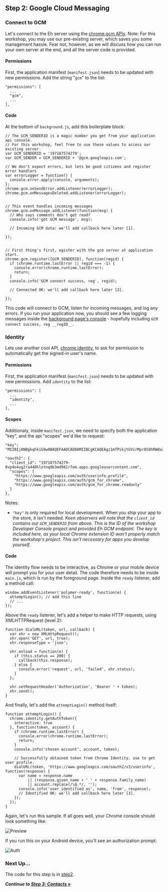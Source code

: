 ## Step 2: Google Cloud Messaging

### Connect to GCM

Let's connect to the Eh server using the [chrome.gcm APIs](https://developer.chrome.com/apps/cloudMessaging).  Note: For this workshop, you may use our pre-existing server, which saves you some management hassle.  Fear not, however, as we will discuss how you can run your own server at the end, and all the server code is provided.

#### Permissions

First, the application manifest (`manifest.json`) needs to be updated with new permissions. Add the string "`gcm`" to the list:

    "permissions": [
      ...
      "gcm",
      ...
    ],

#### Code

At the bottom of `background.js`, add this boilerplate block:

    // The GCM_SENDERID is a magic number you get from your application api console.
    // For this workshop, feel free to use these values to access our existing server.
    var GCM_SENDERID = '197187574279';
    var GCM_SENDER = GCM_SENDERID + '@gcm.googleapis.com';

    // We don't expect errors, but lets be good citizens and register error handlers
    var errorLogger = function() {
      console.error.apply(console, arguments);
    };
    chrome.gcm.onSendError.addListener(errorLogger);
    chrome.gcm.onMessagesDeleted.addListener(errorLogger);


    // This event handles incoming messages
    chrome.gcm.onMessage.addListener(function(msg) {
      // Who says comments don't get read?
      console.info('got GCM message', msg);

      // Incoming GCM data: we'll add callback here later [1].

    });


    // First thing's first, egister with the gcm server at application start.
    chrome.gcm.register([GCM_SENDERID], function(regid) {
      if (chrome.runtime.lastError || regid === -1) {
        console.error(chrome.runtime.lastError);
        return;
      }
      console.info('GCM connect success, reg', regid);

      // Connected OK: we'll add callback here later [2].

    });

This code will connect to GCM, listen for incoming messages, and log any errors.
If you run your application now, you should see a few logging messages inside the [background page's console](http://stackoverflow.com/a/10082021/1099216) - hopefully including `GCM connect success, reg __regID__`.


### Identity

Lets use another cool API, [chrome.identity](https://developer.chrome.com/apps/identity), to ask for permission to automatically get the signed-in user's name.

#### Permissions

First, the application manifest (`manifest.json`) needs to be updated with new permissions.  Add `identity` to the list:

    "permissions": [
      ...
      "identity",
      ...
    ],

#### Scopes

Additionaly, inside `manifest.json`, we need to specify both the application "key", and the api "scopes" we'd like to request:

    "key": "MIIBIjANBgkqhkiG9w0BAQEFAAOCAQ8AMIIBCgKCAQEAgz1mTPskjtGVirMpr858hRWdaZPpVkcxX6oCIYbOxkYW2GF4hW6Wc6zwasTl+l2yY61qTEEj9VIgrZLYIlFmDNJDpQ5KXeoPpOpfqflSI9GXRw6Eolj3puEVgU2dH5naAxJTHBudAdOLAxdkhiAElNaLxZ3VnccXc6GokuuKhCsTdjAi6dwuCxEteIgyb1H4t/FHe0v42FugZvEqg2xUVZRQHIlgKx1frVPtJdwTuGsuFKA97ItOYbZ7W9vO/tTKqtHqO6sS2BVFBzh0ElpjxFHuUtn5qggB/UMeNAgrvOfwTicpjXcJOU3mUgoVWhkiHPh8fW9tOBpCD8hPASdWXQIDAQAB",

    "oauth2": {
      "client_id": "197187574279-0vp4o4vg2ra448hlotnq0b3md981r7em.apps.googleusercontent.com",
      "scopes": [
        "https://www.googleapis.com/auth/userinfo.profile",
        "https://www.googleapis.com/auth/gcm_for_chrome",
        "https://www.googleapis.com/auth/gcm_for_chrome.readonly"
      ]
    },

Notes:
* `"key"` is only required for local development.  When you ship your app to the store, it isn't needed.
_Keen observers will note that the `client_id` contains our `GCM_SENDERID` from above. This is the ID of the workshop Developer Console project and provided Eh GCM endpoint. The key is included here, as your local Chrome extension ID won't properly match the workshop's project. This isn't necessary for apps you develop yourself._

#### Code

The identity flow needs to be interactive, as Chrome or your mobile device will prompt you for your user detail.
The code therefore needs to be inside `main.js`, which is run by the foreground page.
Inside the `ready` listener, add a method call:

    window.addEventListener('polymer-ready', function(e) {
      attemptLogin(); // add this line
      // ...
    });

Above the `ready` listener, let's add a helper to make HTTP requests, using XMLHTTPRequest (level 2):

    function dialURL(token, url, callback) {
      var xhr = new XMLHttpRequest();
      xhr.open('GET', url, true);
      xhr.responseType = 'json';

      xhr.onload = function(e) {
        if (this.status == 200) {
          callback(this.response);
        } else {
          console.error('request', url, 'failed', xhr.status);
        }
      };

      xhr.setRequestHeader('Authorization', 'Bearer ' + token);
      xhr.send();
    }

And finally, let's add the `attemptLogin()` method itself:

    function attemptLogin() {
      chrome.identity.getAuthToken({
        interactive: true
      }, function(token, account) {
        if (chrome.runtime.lastError) {
          console.error(chrome.runtime.lastError);
          return;
        }
        console.info('chosen account', account, token);

        // Successfully obtained token from Chrome Identity, use to get user profile.
        dialURL(token, 'https://www.googleapis.com/oauth2/v3/userinfo', function(response) {
          var name = response.name
              || (response.given_name + ' ' + response.family_name)
              || account.replace(/\@.*/, '');
          console.info('user identified as', name, 'from', response);
          // Identified OK: we'll add callback here later [3].
        });
      });
    }

Again, let's run this sample. If all goes well, your Chrome console should look something like:

![Preview](https://github.com/MobileChromeApps/workshop-cca-eh/raw/master/docs/assets/step2-console.png)

If you run this on your Android device, you'll see an authorization prompt:

![Auth](https://github.com/MobileChromeApps/workshop-cca-eh/raw/master/docs/assets/step2-auth.png)

### Next Up...

The code for this step is in [step2](https://github.com/MobileChromeApps/workshop-cca-eh/blob/master/workshop/step2).

_**Continue to [Step 3: Contacts &raquo;](https://github.com/MobileChromeApps/workshop-cca-eh/blob/master/docs/step3.md)**_
